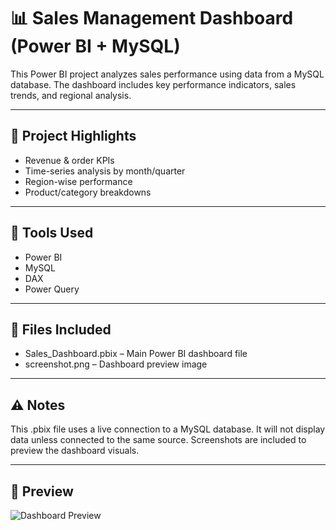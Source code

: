 # 📊 Sales Management Dashboard (Power BI + MySQL)

This Power BI project analyzes sales performance using data from a MySQL database. The dashboard includes key performance indicators, sales trends, and regional analysis.

---

## 🚀 Project Highlights
- Revenue & order KPIs
- Time-series analysis by month/quarter
- Region-wise performance
- Product/category breakdowns

---

## 🔧 Tools Used
- Power BI
- MySQL
- DAX
- Power Query

---

## 📂 Files Included
- Sales_Dashboard.pbix – Main Power BI dashboard file
- screenshot.png – Dashboard preview image

---

## ⚠️ Notes
This .pbix file uses a live connection to a MySQL database. It will not display data unless connected to the same source. Screenshots are included to preview the dashboard visuals.

---

## 📸 Preview

![Dashboard Preview](screenshot.png)